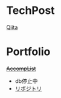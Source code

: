 # TechPost
[Qiita](https://qiita.com/rai_wtnb)

# Portfolio
~~[AccompList](https://accomplist.work)~~
- db停止中
- [リポジトリ](https://github.com/rai-wtnb/accomplist-api)
